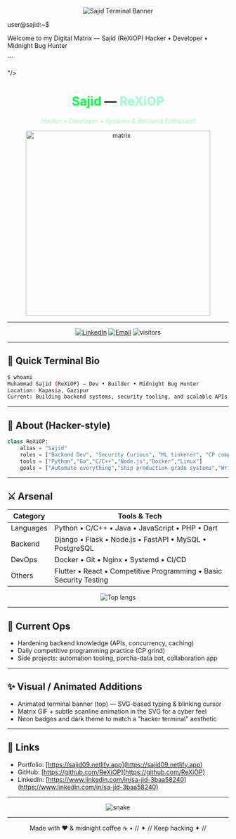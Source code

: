 <!-- README.md - Hacker / Terminal Themed • Animated SVG Banner -->

<p align="center">
  <!-- Animated SVG typing banner (embedded as raw SVG so GitHub will show it where supported) -->
  <img alt="Sajid Terminal Banner" src="data:image/svg+xml;utf8,<svg xmlns='http://www.w3.org/2000/svg' width='980' height='140' viewBox='0 0 980 140' preserveAspectRatio='xMidYMid meet'>
    <defs>
      <linearGradient id='g' x1='0' x2='1'>
        <stop offset='0' stop-color='%2300ff41' />
        <stop offset='1' stop-color='%2390ff9a' />
      </linearGradient>
      <style><![CDATA[
        .bg { fill: #0b0f11; }
        .prompt { font: 18px/1.2 "Courier New", monospace; fill: url(%23g); }
        .line { font: 28px/1.2 "Courier New", monospace; fill: #00ff41; }
        .cursor { fill: #00ff41; }
      ]]></style>
    </defs>


<rect class='bg' width='100%' height='100%' rx='6' />

<!-- Static prompt -->
<text x='28' y='44' class='prompt' opacity='0.9'>user@sajid:~$</text>

<!-- Typing lines (each appears sequentially to simulate typing) -->
<text id='t1' x='28' y='80' class='line' opacity='0'>Welcome to my Digital Matrix — Sajid (ReXiOP)</text>
<text id='t2' x='28' y='110' class='line' opacity='0'>Hacker • Developer • Midnight Bug Hunter</text>

<!-- Blinking cursor rectangle positioned to end of lines; movement simulated by switching visibility -->
<rect id='c1' x='470' y='60' width='10' height='20' class='cursor' opacity='0'>
  <animate attributeName='opacity' values='0;1;0' dur='1s' repeatCount='indefinite' begin='0.6s' />
</rect>

<rect id='c2' x='560' y='92' width='10' height='28' class='cursor' opacity='0'>
  <animate attributeName='opacity' values='0;1;0' dur='1s' repeatCount='indefinite' begin='3.6s' />
</rect>

<!-- Sequenced fade-in to mimic typed characters (coarse but effective) -->
<animate xlink:href='#t1' attributeName='opacity' from='0' to='1' dur='1.8s' begin='0.4s' fill='freeze' />
<animate xlink:href='#t2' attributeName='opacity' from='0' to='1' dur='1.8s' begin='2.8s' fill='freeze' />

<!-- Subtle scanline effect -->
<g opacity='0.03' fill='%2300ff41'>
  <rect x='0' y='0' width='100%' height='2'>
    <animate attributeName='x' from='-200' to='980' dur='8s' repeatCount='indefinite' />
  </rect>
</g>
```

</svg>"/>

</p>

<!-- Hero -->

<h1 align="center"> <span style="color:#00ff41">Sajid</span> — <span style="color:#9affc9">ReXiOP</span> </h1>
<p align="center"><i style="color:#98ffb3">Hacker • Developer • Systems & Backend Enthusiast</i></p>

<p align="center">
  <img src="https://github.com/ReXiOP/ReXiOP/blob/main/images/matrix.gif" alt="matrix" width="420" />
</p>

---

<p align="center">
  <a href="https://www.linkedin.com/in/sa-jid-3baa58240"><img src="https://img.shields.io/badge/LinkedIn-Sajid-0A66C2?style=for-the-badge&logo=linkedin&logoColor=white" alt="LinkedIn"/></a>
  <a href="mailto:sajidttcbdz@gmail.com"><img src="https://img.shields.io/badge/Email-Contact%20Me-ff0033?style=for-the-badge&logo=gmail&logoColor=white" alt="Email"/></a>
  <img src="https://komarev.com/ghpvc/?username=ReXiOP&label=VISITORS&color=00FF41&style=for-the-badge" alt="visitors"/>
</p>

---

## 🔐 Quick Terminal Bio

```bash
$ whoami
Muhammad Sajid (ReXiOP) — Dev • Builder • Midnight Bug Hunter
Location: Kapasia, Gazipur
Current: Building backend systems, security tooling, and scalable APIs
```

---

## 🧾 About (Hacker-style)

```python
class ReXiOP:
    alias = "Sajid"
    roles = ["Backend Dev", "Security Curious", "ML tinkerer", "CP competitor"]
    tools = ["Python","Go","C/C++","Node.js","Docker","Linux"]
    goals = ["Automate everything","Ship production-grade systems","Write a tech novel"]
```

---

## ⚔️ Arsenal

| Category  | Tools & Tech                                                       |
| --------- | ------------------------------------------------------------------ |
| Languages | Python • C/C++ • Java • JavaScript • PHP • Dart                    |
| Backend   | Django • Flask • Node.js • FastAPI • MySQL • PostgreSQL            |
| DevOps    | Docker • Git • Nginx • Systemd • CI/CD                             |
| Others    | Flutter • React • Competitive Programming • Basic Security Testing |

<p align="center">
  <img src="https://github-readme-stats.vercel.app/api/top-langs/?username=ReXiOP&layout=compact&theme=dark&hide_border=true" alt="Top langs"/>
</p>

---

## 🎯 Current Ops

* Hardening backend knowledge (APIs, concurrency, caching)
* Daily competitive programming practice (CP grind)
* Side projects: automation tooling, porcha-data bot, collaboration app

---

## ✨ Visual / Animated Additions

* Animated terminal banner (top) — SVG-based typing & blinking cursor
* Matrix GIF + subtle scanline animation in the SVG for a cyber feel
* Neon badges and dark theme to match a "hacker terminal" aesthetic

---

## 🔗 Links

* Portfolio: [https://sajid09.netlify.app](https://sajid09.netlify.app)
* GitHub: [https://github.com/ReXiOP](https://github.com/ReXiOP)
* LinkedIn: [https://www.linkedin.com/in/sa-jid-3baa58240](https://www.linkedin.com/in/sa-jid-3baa58240)

---

<p align="center">
  <img src="https://profile-readme-generator.com/assets/snake.svg" alt="snake" />
</p>

---

<p align="center">Made with ❤️ & midnight coffee ☕ • // ✦ // Keep hacking ✦ //</p>

